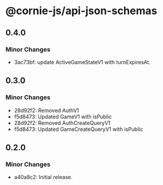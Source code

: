 # @cornie-js/api-json-schemas

## 0.4.0

### Minor Changes

- 3ac73bf: update ActiveGameStateV1 with turnExpiresAt.

## 0.3.0

### Minor Changes

- 28d92f2: Removed AuthV1
- f5d8473: Updated GameV1 with isPublic
- 28d92f2: Removed AuthCreateQueryV1
- f5d8473: Updated GameCreateQueryV1 with isPublic

## 0.2.0

### Minor Changes

- a40a8c2: Initial release.
